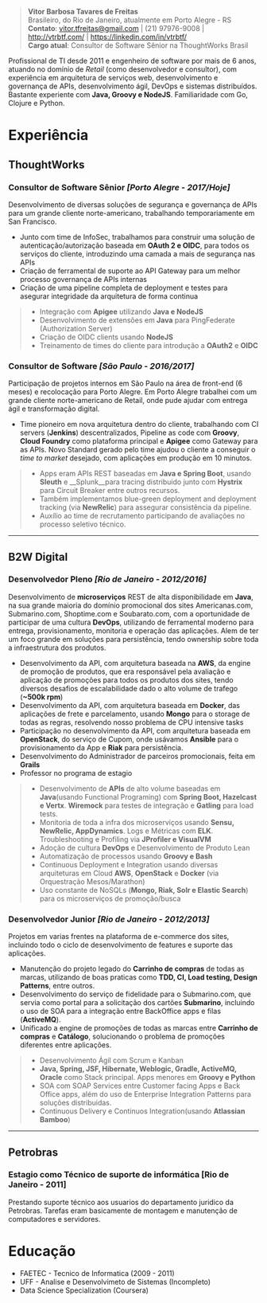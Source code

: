 > __Vitor Barbosa Tavares de Freitas__  
Brasileiro, do Rio de Janeiro, atualmente em Porto Alegre - RS  
__Contato__: vitor.tfreitas@gmail.com | (21) 97976-9008 | http://vtrbtf.com/ | https://linkedin.com/in/vtrbtf/  
__Cargo atual__: Consultor de Software Sênior na ThoughtWorks Brasil

Profissional de TI desde 2011 e engenheiro de software por mais de 6 anos, atuando no domínio de _Retail_ (como desenvolvedor e consultor), com experiência em arquitetura de serviços web, desenvolvimento e governança de APIs, desenvolvimento ágil, DevOps e sistemas distribuídos. Bastante experiente com __Java, Groovy e NodeJS__. Familiaridade com Go, Clojure e Python. 

# Experiência

## ThoughtWorks
### Consultor de Software Sênior _[Porto Alegre - 2017/Hoje]_
Desenvolvimento de diversas soluções de segurança e governança de APIs para um grande cliente norte-americano, trabalhando temporariamente em San Francisco. 

- Junto com time de InfoSec, trabalhamos para construir uma solução de autenticação/autorização baseada em  __OAuth 2 e OIDC__, para todos os serviços do cliente, introduzindo uma camada a mais de segurança nas APIs
- Criação de ferramental de suporte ao API Gateway para um melhor processo governança de APIs internas  
- Criação de uma pipeline completa de deployment e testes para asegurar integridade da arquitetura de forma continua

> - Integração com __Apigee__ utilizando __Java e NodeJS__  
> - Desenvolvimento de extensões em __Java__ para PingFederate (Authorization Server)
> - Criação de OIDC clients usando __NodeJS__ 
> - Treinamento de times do cliente para introdução a __OAuth2__ e __OIDC__ 

### Consultor de Software _[São Paulo - 2016/2017]_
Participação de projetos internos em São Paulo na área de front-end (6 meses) e recolocação para Porto Alegre. Em Porto Alegre trabalhei com um grande cliente norte-americano de Retail, onde pude ajudar com entrega ágil e transformação digital. 

- Time pioneiro em nova arquitetura dentro do cliente, trabalhando com CI servers (__Jenkins__) descentralizados, Pipeline as code com __Groovy__, __Cloud Foundry__ como plataforma principal e __Apigee__ como Gateway para as APIs. Novo Standard gerado pelo time ajudou o cliente a conseguir o _time to market_ desejado, com aplicações em produção em 10 minutos.   

> - Apps eram APIs REST baseadas em __Java e Spring Boot__, usando __Sleuth__ e __Splunk__para tracing distribuido junto com __Hystrix__ para Circuit Breaker entre outros recursos.  
> - Também implementamos blue-green deployment and deployment tracking (via __NewRelic__) para assegurar consistência da pipeline. 
> - Auxílio ao time de recrutamento participando de avaliações no processo seletivo técnico.

--------

## B2W Digital
### Desenvolvedor Pleno  _[Rio de Janeiro - 2012/2016]_

Desenvolvimento de  __microserviços__ REST de alta disponibilidade em __Java__, na sua grande maioria do domínio promocional dos sites Americanas.com, Submarino.com, Shoptime.com e Soubarato.com, com a oportunidade de participar de uma cultura __DevOps__, utilizando de ferramental moderno para entrega, provisionamento, monitoria e operação das aplicações. Alem de ter um foco grande em soluções para persistência, tendo ownership sobre toda a infraestrutura dos produtos.

- Desenvolvimento da API, com arquitetura baseada na __AWS__, da engine de promoção de produtos, que era responsável pela avaliação e aplicação de promoções para todos os produtos dos sites, tendo diversos desafios de escalabilidade dado o alto volume de trafego (__~500k rpm__)    
- Desenvolvimento da API, com arquitetura baseada em __Docker__, das aplicações de frete e parcelamento, usando __Mongo__ para o storage de todas as regras, resolvendo nosso problema de CPU intensive tasks
- Participação no desenvolvimento da API, com arquitetura baseada em __OpenStack__, do serviço de Cupom, onde usávamos __Ansible__ para o provisionamento da App e __Riak__ para persistência. 
- Desenvolvimento do Administrador de parceiros promocionais, feita em __Grails__
- Professor no programa de estagio  

> - Desenvolvimento de __APIs__ de alto volume baseadas em __Java__(usando Functional Programing) com __Spring Boot, Hazelcast e Vertx__. __Wiremock__ para testes de integração e __Gatling__ para load tests.    
> - Monitoria de toda a infra dos microserviços usando __Sensu, NewRelic, AppDynamics__. Logs e Métricas com __ELK__. Troubleshooting e Profiling via __JProfiler e VisualVM__    
> - Adoção de cultura __DevOps__ e Desenvolvimento de Produto Lean   
> - Automatização de processos usando __Groovy e Bash__
> - Continuous Deployment e Integration usando diversas arquiteturas em Cloud __AWS__, __OpenStack__ e __Docker__ (via Orquestração Mesos/Marathon)  
> - Uso constante de NoSQLs (__Mongo, Riak, Solr e Elastic Search__) para os microserviços de promoção/busca  

### Desenvolvedor Junior _[Rio de Janeiro - 2012/2013]_
Projetos em varias frentes na plataforma de e-commerce dos sites, incluindo todo o ciclo de desenvolvimento de features e suporte das aplicações. 

- Manutenção do projeto legado do __Carrinho de compras__ de todas as marcas, utilizando de boas praticas como __TDD, CI, Load testing, Design Patterns__, entre outros.  
- Desenvolvimento do serviço de fidelidade para o Submarino.com, que servia como portal para a solicitação dos cartões __Submarino__, incluindo o uso de SOA para a integração entre BackOffice apps e filas (__ActiveMQ__).
- Unificado a engine de promoções de todas as marcas entre __Carrinho de compras__ e __Catálogo__, solucionando o problema de promoções diferentes entre aplicações. 

> - Desenvolvimento Ágil com Scrum e Kanban   
> - __Java, Spring, JSF, Hibernate, Weblogic, Gradle, ActiveMQ, Oracle__ como Stack principal. Apps menores em __Groovy e Python__  
> - SOA com SOAP Services entre Customer facing Apps e Back Office apps, além do uso de Enterprise Integration Patterns para soluções distribuidas.  
> - Continuous Delivery e Continuos Integration(usando __Atlassian Bamboo__)

--------

## Petrobras
### Estagio como Técnico de suporte de informática [Rio de Janeiro - 2011] 
Prestando suporte técnico aos usuarios do departamento juridico da Petrobras. Tarefas eram basicamente de montagem e manutenção de computadores e servidores.


# Educação
- FAETEC - Tecnico de Informatica (2009 - 2011)
- UFF - Analise e Desenvolvimeto de Sistemas (Incompleto)
- Data Science Specialization (Coursera)
  